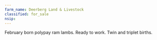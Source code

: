 ```yaml
---
farm_name: Deerberg Land & Livestock
classified: for_sale
nsip:
---
```


February born polypay ram lambs. Ready to work. Twin and triplet births. 
